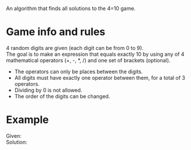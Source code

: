 An algorithm that finds all solutions to the 4=10 game.

# Game info and rules
4 random digits are given (each digit can be from 0 to 9).\
The goal is to make an expression that equals exactly 10 by using any of 4 mathematical operators (+, -, *, /) and one set of brackets (optional).
- The operators can only be places between the digits.
- All digits must have exactly one operator between them, for a total of 3 operators.
- Dividing by 0 is not allowed.
- The order of the digits can be changed.

# Example
Given: \
Solution:
